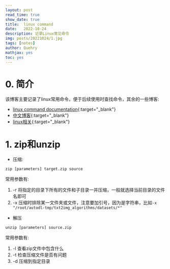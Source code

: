 ```yaml
---
layout: post
read_time: true
show_date: true
title:  linux command
date:   2022-10-24
description: 记录Linux常见命令
img: posts/20221024/1.jpg 
tags: [notes]
author: Quehry
mathjax: yes
toc: yes
---
```


# 0. 简介
该博客主要记录了linux常用命令，便于后续使用时查找命令，其余的一些博客: 
- [linux command documentation](https://docs.rockylinux.org/books/admin_guide/03-commands){:target="_blank"}
- [中文博客](https://blog.csdn.net/weixin_49851451/article/details/125821580?ops_request_misc=&request_id=&biz_id=102&utm_term=linux%E5%B8%B8%E7%94%A8%E5%91%BD%E4%BB%A4&utm_medium=distribute.pc_search_result.none-task-blog-2~all~sobaiduweb~default-0-125821580.nonecase&spm=1018.2226.3001.4187){:target="_blank"}
- [linux相关](https://blog.csdn.net/xulong_08/article/details/81463054){:target="_blank"}

# 1. zip和unzip
- 压缩: 
```linux
zip [parameters] target.zip source
```
常用参数有: 
1. -r 将指定的目录下所有的文件和子目录一并压缩，一般就选择当前目录的文件名即可
2. -x 压缩时排除某一文件夹或文件，注意要加引号，因为是字符串，比如`-x "/root/autodl-tmp/txt2img_algorithms/datasets/*"`

- 解压
```linux
unzip [parameters] source.zip
```
常用参数有:
1. -l 查看zip文件中包含什么
2. -t 检查压缩文件是否有问题
3. -d 压缩到指定目录